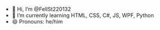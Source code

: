 - 👋 Hi, I’m @FellSt220132
- 🌱 I’m currently learning HTML, CSS, C#, JS, WPF, Python
- 😄 Pronouns: he/him

<!---
FellSt220132/FellSt220132 is a ✨ special ✨ repository because its `README.md` (this file) appears on your GitHub profile.
You can click the Preview link to take a look at your changes.
--->
